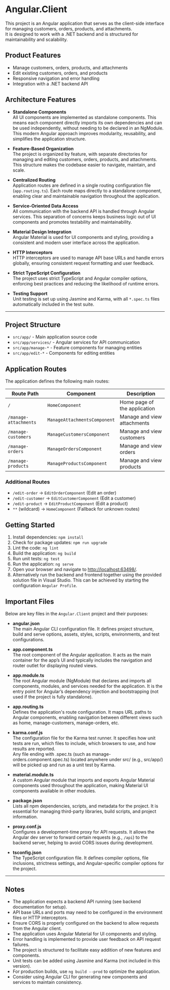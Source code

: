 # Angular.Client

This project is an Angular application that serves as the client-side interface for managing customers, orders, products, and attachments.  
It is designed to work with a .NET backend and is structured for maintainability and scalability.  

## Product Features

- Manage customers, orders, products, and attachments
- Edit existing customers, orders, and products
- Responsive navigation and error handling
- Integration with a .NET backend API

## Architecture Features

- **Standalone Components**  
  All UI components are implemented as standalone components. This means each component directly imports its own dependencies and can be used independently, without needing to be declared in an NgModule. This modern Angular approach improves modularity, reusability, and simplifies the application structure.

- **Feature-Based Organization**  
  The project is organized by feature, with separate directories for managing and editing customers, orders, products, and attachments. This structure makes the codebase easier to navigate, maintain, and scale.

- **Centralized Routing**  
  Application routes are defined in a single routing configuration file (`app.routing.ts`). Each route maps directly to a standalone component, enabling clear and maintainable navigation throughout the application.

- **Service-Oriented Data Access**  
  All communication with the backend API is handled through Angular services. This separation of concerns keeps business logic out of UI components and promotes testability and maintainability.

- **Material Design Integration**  
  Angular Material is used for UI components and styling, providing a consistent and modern user interface across the application.

- **HTTP Interceptors**  
  HTTP interceptors are used to manage API base URLs and handle errors globally, ensuring consistent request formatting and user feedback.

- **Strict TypeScript Configuration**  
  The project uses strict TypeScript and Angular compiler options, enforcing best practices and reducing the likelihood of runtime errors.

- **Testing Support**  
  Unit testing is set up using Jasmine and Karma, with all `*.spec.ts` files automatically included in the test suite.

---

## Project Structure

- `src/app/` - Main application source code
- `src/app/services/` - Angular services for API communication
- `src/app/manage-*` - Feature components for managing entities
- `src/app/edit-*` - Components for editing entities

## Application Routes

The application defines the following main routes:

| Route Path            | Component                   | Description                                 |
|---------------------- |-----------------------------|---------------------------------------------|
| `/`                   | `HomeComponent`             | Home page of the application                |
| `/manage-attachments` | `ManageAttachmentsComponent`| Manage and view attachments                 |
| `/manage-customers`   | `ManageCustomersComponent`  | Manage and view customers                   |
| `/manage-orders`      | `ManageOrdersComponent`     | Manage and view orders                      |
| `/manage-products`    | `ManageProductsComponent`   | Manage and view products                    |

### Additional Routes

- `/edit-order`      → `EditOrderComponent` (Edit an order)
- `/edit-customer`   → `EditCustomerComponent` (Edit a customer)
- `/edit-product`    → `EditProductComponent` (Edit a product)
- `**` (wildcard)    → `HomeComponent` (Fallback for unknown routes)

## Getting Started

1. Install dependencies: `npm install`  
2. Check for package updates: `npm run upgrade`  
3. Lint the code: `ng lint`  
4. Build the application: `ng build`  
5. Run unit tests: `ng test`  
6. Run the application: `ng serve`  
7. Open your browser and navigate to <http://localhost:63498/>.  
8. Alternatively run the backend and frontend together using the provided solution file in Visual Studio. This can be achieved by starting the configuration `Angular Profile`.  

## Important Files

Below are key files in the `Angular.Client` project and their purposes:

- **angular.json**  
  The main Angular CLI configuration file. It defines project structure, build and serve options, assets, styles, scripts, environments, and test configurations.

- **app.component.ts**  
  The root component of the Angular application. It acts as the main container for the app’s UI and typically includes the navigation and router outlet for displaying routed views.

- **app.module.ts**  
  The root Angular module (NgModule) that declares and imports all components, modules, and services needed for the application. It is the entry point for Angular’s dependency injection and bootstrapping (not used if the project is fully standalone).

- **app.routing.ts**  
  Defines the application's route configuration. It maps URL paths to Angular components, enabling navigation between different views such as home, manage-customers, manage-orders, etc.

- **karma.conf.js**  
  The configuration file for the Karma test runner. It specifies how unit tests are run, which files to include, which browsers to use, and how results are reported.  
  Any file ending with .spec.ts (such as manage-orders.component.spec.ts) located anywhere under src/ (e.g., src/app/) will be picked up and run as a unit test by Karma.  

- **material.module.ts**  
  A custom Angular module that imports and exports Angular Material components used throughout the application, making Material UI components available in other modules.

- **package.json**  
  Lists all npm dependencies, scripts, and metadata for the project. It is essential for managing third-party libraries, build scripts, and project information.

- **proxy.conf.js**  
  Configures a development-time proxy for API requests. It allows the Angular dev server to forward certain requests (e.g., `/api`) to the backend server, helping to avoid CORS issues during development.

- **tsconfig.json**  
  The TypeScript configuration file. It defines compiler options, file inclusions, strictness settings, and Angular-specific compiler options for the project.

---

## Notes

- The application expects a backend API running (see backend documentation for setup).  
- API base URLs and ports may need to be configured in the environment files or HTTP interceptors.  
- Ensure CORS is properly configured on the backend to allow requests from the Angular client.  
- The application uses Angular Material for UI components and styling.  
- Error handling is implemented to provide user feedback on API request failures.  
- The project is structured to facilitate easy addition of new features and components.  
- Unit tests can be added using Jasmine and Karma (not included in this version).  
- For production builds, use `ng build --prod` to optimize the application.  
- Consider using Angular CLI for generating new components and services to maintain consistency.  

